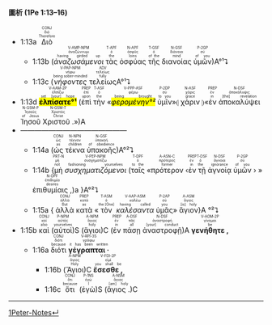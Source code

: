 #### 圖析 (1Pe 1:13–16)

- <rt>1:13a</rt> <RUBY><ruby><ruby>Διὸ<rt>Therefore</rt></ruby><rt>διό</rt></ruby><rt>CONJ</rt></RUBY> 
	- <rt>1:13b</rt> (<RUBY><ruby><ruby><em>ἀναζωσάμενοι</em><rt>having girded up</rt></ruby><rt>ἀναζώννυμι</rt></ruby><rt>V-AMP-NPM</rt></RUBY> <RUBY><ruby><ruby>τὰς<rt>the</rt></ruby><rt>ὁ</rt></ruby><rt>T-APF</rt></RUBY> <RUBY><ruby><ruby>ὀσφύας<rt>loins</rt></ruby><rt>ὀσφῦς</rt></ruby><rt>N-APF</rt></RUBY> <RUBY><ruby><ruby>τῆς<rt>of the</rt></ruby><rt>ὁ</rt></ruby><rt>T-GSF</rt></RUBY> <RUBY><ruby><ruby>διανοίας<rt>mind</rt></ruby><rt>διάνοια</rt></ruby><rt>N-GSF</rt></RUBY> <RUBY><ruby><ruby>ὑμῶν<rt>of you</rt></ruby><rt>σύ</rt></ruby><rt>P-2GP</rt></RUBY>)A°¹⮧
	- <rt>1:13c</rt> (<RUBY><ruby><ruby><em>νήφοντες</em><rt>being sober-minded</rt></ruby><rt>νήφω</rt></ruby><rt>V-PAP-NPM</rt></RUBY> <RUBY><ruby><ruby>τελείως<rt>fully</rt></ruby><rt>τελείως</rt></ruby><rt>ADV</rt></RUBY>A°¹⮧
- <rt>1:13d</rt> <RUBY><ruby><ruby><mark><strong>ἐλπίσατε°¹</strong></mark><rt>set [your] hope</rt></ruby><rt>ἐλπίζω</rt></ruby><rt>V-AAM-2P</rt></RUBY> (<RUBY><ruby><ruby>ἐπὶ<rt>upon</rt></ruby><rt>ἐπί</rt></ruby><rt>PREP</rt></RUBY> <RUBY><ruby><ruby>τὴν<rt>the</rt></ruby><rt>ὁ</rt></ruby><rt>T-ASF</rt></RUBY> «<RUBY><ruby><ruby><mark><em>φερομένην°²</em></mark><rt>being brought</rt></ruby><rt>φέρω</rt></ruby><rt>V-PPP-ASF</rt></RUBY> <RUBY><ruby><ruby>ὑμῖν<rt>to you</rt></ruby><rt>σύ</rt></ruby><rt>P-2DP</rt></RUBY>»⦇ <RUBY><ruby><ruby>χάριν<rt>grace</rt></ruby><rt>χάρις</rt></ruby><rt>N-ASF</rt></RUBY> ⦈«<RUBY><ruby><ruby>ἐν<rt>in</rt></ruby><rt>ἐν</rt></ruby><rt>PREP</rt></RUBY> <RUBY><ruby><ruby>ἀποκαλύψει<rt>[the] revelation</rt></ruby><rt>ἀποκάλυψις</rt></ruby><rt>N-DSF</rt></RUBY> <RUBY><ruby><ruby>Ἰησοῦ<rt>of Jesus</rt></ruby><rt>Ἰησοῦς</rt></ruby><rt>N-GSM-P</rt></RUBY> <RUBY><ruby><ruby>Χριστοῦ .<rt>Christ</rt></ruby><rt>Χριστός</rt></ruby><rt>N-GSM-T</rt></RUBY>»)A
- ———————————————
	- <rt>1:14a</rt> (<RUBY><ruby><ruby>ὡς<rt>as</rt></ruby><rt>ὡς</rt></ruby><rt>CONJ</rt></RUBY> <RUBY><ruby><ruby>τέκνα<rt>children</rt></ruby><rt>τέκνον</rt></ruby><rt>N-NPN</rt></RUBY> <RUBY><ruby><ruby>ὑπακοῆς<rt>of obedience</rt></ruby><rt>ὑπακοή</rt></ruby><rt>N-GSF</rt></RUBY>)A°²⮧
	- <rt>1:14b</rt> {<RUBY><ruby><ruby>μὴ<rt>not</rt></ruby><rt>μή</rt></ruby><rt>PRT-N</rt></RUBY> <RUBY><ruby><ruby><em>συσχηματιζόμενοι</em><rt>fashioning yourselves</rt></ruby><rt>συσχηματίζω</rt></ruby><rt>V-PEP-NPM</rt></RUBY> (<RUBY><ruby><ruby>ταῖς<rt>to the</rt></ruby><rt>ὁ</rt></ruby><rt>T-DPF</rt></RUBY> «<RUBY><ruby><ruby>πρότερον<rt>former</rt></ruby><rt>πρότερος</rt></ruby><rt>A-ASN-C</rt></RUBY> ‹<RUBY><ruby><ruby>ἐν<rt>in</rt></ruby><rt>ἐν</rt></ruby><rt>PREP</rt></RUBY> <RUBY><ruby><ruby>τῇ<rt>the</rt></ruby><rt>ὁ</rt></ruby><rt>T-DSF</rt></RUBY> <RUBY><ruby><ruby>ἀγνοίᾳ<rt>ignorance</rt></ruby><rt>ἄγνοια</rt></ruby><rt>N-DSF</rt></RUBY> <RUBY><ruby><ruby>ὑμῶν<rt>of you</rt></ruby><rt>σύ</rt></ruby><rt>P-2GP</rt></RUBY> › » <RUBY><ruby><ruby>ἐπιθυμίαις ,<rt>desires</rt></ruby><rt>ἐπιθυμία</rt></ruby><rt>N-DPF</rt></RUBY>)a }A°²⮧
	- <rt>1:15a</rt> { <RUBY><ruby><ruby>ἀλλὰ<rt>But</rt></ruby><rt>ἀλλά</rt></ruby><rt>CONJ</rt></RUBY> <RUBY><ruby><ruby>κατὰ<rt>as</rt></ruby><rt>κατά</rt></ruby><rt>PREP</rt></RUBY> «<RUBY><ruby><ruby>τὸν<rt>the [One]</rt></ruby><rt>ὁ</rt></ruby><rt>T-ASM</rt></RUBY> <RUBY><ruby><ruby><em>καλέσαντα</em><rt>having called</rt></ruby><rt>καλέω</rt></ruby><rt>V-AAP-ASM</rt></RUBY> <RUBY><ruby><ruby>ὑμᾶς<rt>you</rt></ruby><rt>σύ</rt></ruby><rt>P-2AP</rt></RUBY>» <RUBY><ruby><ruby>ἅγιον<rt>[is] holy</rt></ruby><rt>ἅγιος</rt></ruby><rt>A-ASM</rt></RUBY>}A   °²⮧
- <rt>1:15b</rt> <RUBY><ruby><ruby>καὶ<rt>also</rt></ruby><rt>καί</rt></ruby><rt>CONJ</rt></RUBY> (<RUBY><ruby><ruby>αὐτοὶ<rt>yourselves</rt></ruby><rt>αὐτός</rt></ruby><rt>P-NPM</rt></RUBY>)S (<RUBY><ruby><ruby>ἅγιοι<rt>holy</rt></ruby><rt>ἅγιος</rt></ruby><rt>A-NPM</rt></RUBY>)C (<RUBY><ruby><ruby>ἐν<rt>in</rt></ruby><rt>ἐν</rt></ruby><rt>PREP</rt></RUBY> <RUBY><ruby><ruby>πάσῃ<rt>all</rt></ruby><rt>πᾶς</rt></ruby><rt>A-DSF</rt></RUBY> <RUBY><ruby><ruby>ἀναστροφῇ<rt>[your] conduct</rt></ruby><rt>ἀναστροφή</rt></ruby><rt>N-DSF</rt></RUBY>)A <RUBY><ruby><ruby><strong>γενήθητε ,</strong><rt>be</rt></ruby><rt>γίνομαι</rt></ruby><rt>V-AOM-2P</rt></RUBY>
	- <rt>1:16a</rt> <RUBY><ruby><ruby>διότι<rt>because</rt></ruby><rt>διότι</rt></ruby><rt>CONJ</rt></RUBY> <RUBY><ruby><ruby><strong>γέγραπται ·</strong><rt>it has been written</rt></ruby><rt>γράφω</rt></ruby><rt>V-RPI-3S</rt></RUBY> 
		- <rt>1:16b</rt> (<RUBY><ruby><ruby>Ἅγιοι<rt>Holy</rt></ruby><rt>ἅγιος</rt></ruby><rt>A-NPM</rt></RUBY>)C <RUBY><ruby><ruby><strong>ἔσεσθε ,</strong><rt>you shall be</rt></ruby><rt>εἰμί</rt></ruby><rt>V-FDI-2P</rt></RUBY>
		- <rt>1:16c</rt> <RUBY><ruby><ruby>ὅτι<rt>because</rt></ruby><rt>ὅτι</rt></ruby><rt>CONJ</rt></RUBY> (<RUBY><ruby><ruby>ἐγὼ<rt>I</rt></ruby><rt>ἐγώ</rt></ruby><rt>P-1NS</rt></RUBY>)S (<RUBY><ruby><ruby>ἅγιος .<rt>[am] holy</rt></ruby><rt>ἅγιος</rt></ruby><rt>A-NSM</rt></RUBY>)C


---
[1Peter-Notes↵](1Peter-Notes.md)